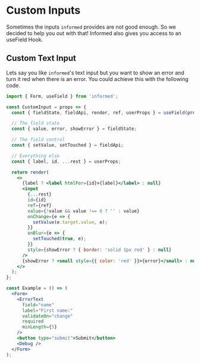 # Custom Inputs

Sometimes the inputs `informed` provides are not good enough. So we decided to
help you out with that! Informed also gives you access to an useField Hook.

## Custom Text Input

Lets say you like `informed`'s text input but you want to show an error and turn
it red when there is an error. You could achieve this with the following code.

<!-- STORY -->

<!-- IDFK Strange issue where i need this commnet or code formatting is messed up -->

```jsx
import { Form, useField } from 'informed';

const CustomInput = props => {
  const { fieldState, fieldApi, render, ref, userProps } = useField(props);

  // The field state
  const { value, error, showError } = fieldState;

  // The field control
  const { setValue, setTouched } = fieldApi;

  // Everything else
  const { label, id, ...rest } = userProps;

  return render(
    <>
      {label ? <label htmlFor={id}>{label}</label> : null}
      <input
        {...rest}
        id={id}
        ref={ref}
        value={!value && value !== 0 ? '' : value}
        onChange={e => {
          setValue(e.target.value, e);
        }}
        onBlur={e => {
          setTouched(true, e);
        }}
        style={showError ? { border: 'solid 1px red' } : null}
      />
      {showError ? <small style={{ color: 'red' }}>{error}</small> : null}
    </>
  );
};

const Example = () => (
  <Form>
    <ErrorText
      field="name"
      label="First name:"
      validateOn="change"
      required
      minLength={5}
    />
    <button type="submit">Submit</button>
    <Debug />
  </Form>
);
```
